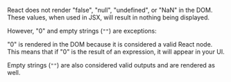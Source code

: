React does not render "false", "null", "undefined", or "NaN" in the DOM. These values, when used in JSX, will result in nothing being displayed.

However, "0" and empty strings (`""`) are exceptions:

"0" is rendered in the DOM because it is considered a valid React node. This means that if "0" is the result of an expression, it will appear in your UI.

Empty strings (`""`) are also considered valid outputs and are rendered as well.
